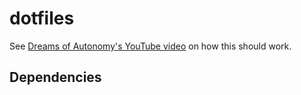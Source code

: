# dotfiles

See [Dreams of Autonomy's YouTube video](https://youtu.be/y6XCebnB9gs?si=7LSJUeuYCkBTr5I5) on how this should work.

## Dependencies
